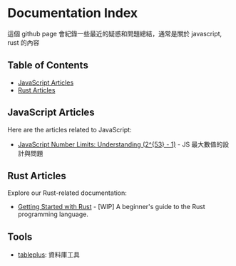# Documentation Index

這個 github page 會紀錄一些最近的疑惑和問題總結，通常是關於 javascript, rust 的內容

## Table of Contents

- [JavaScript Articles](#javascript-articles)
- [Rust Articles](#rust-articles)


## JavaScript Articles

Here are the articles related to JavaScript:

- [JavaScript Number Limits: Understanding \(2^{53} - 1\)](/javascript/number-limitation) - JS 最大數值的設計與問題 


## Rust Articles

Explore our Rust-related documentation:

- [Getting Started with Rust](/rust/getting-started) - [WIP] A beginner's guide to the Rust programming language.


## Tools 

- [tableplus](https://tableplus.com/): 資料庫工具
